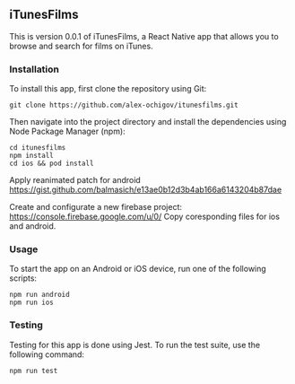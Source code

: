## iTunesFilms

This is version 0.0.1 of iTunesFilms, a React Native app that allows you to browse and search for films on iTunes.

### Installation

To install this app, first clone the repository using Git:

```
git clone https://github.com/alex-ochigov/itunesfilms.git
```

Then navigate into the project directory and install the dependencies using Node Package Manager (npm):

```
cd itunesfilms
npm install
cd ios && pod install
```

Apply reanimated patch for android https://gist.github.com/balmasich/e13ae0b12d3b4ab166a6143204b87dae

Create and configurate a new firebase project: https://console.firebase.google.com/u/0/
Copy coresponding files for ios and android.
### Usage

To start the app on an Android or iOS device, run one of the following scripts:

```
npm run android
npm run ios
```

### Testing

Testing for this app is done using Jest. To run the test suite, use the following command:

```
npm run test
```
